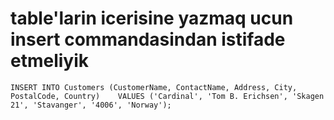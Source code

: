 # table'larin icerisine yazmaq ucun insert commandasindan istifade etmeliyik
    INSERT INTO Customers (CustomerName, ContactName, Address, City, PostalCode, Country)    VALUES ('Cardinal', 'Tom B. Erichsen', 'Skagen 21', 'Stavanger', '4006', 'Norway');
